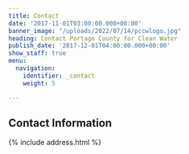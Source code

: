 ```yaml
---
title: Contact
date: '2017-11-01T03:00:00.000+00:00'
banner_image: "/uploads/2022/07/14/pccwlogo.jpg"
heading: Contact Portage County for Clean Water
publish_date: '2017-12-01T04:00:00.000+00:00'
show_staff: true
menu:
  navigation:
    identifier: _contact
    weight: 5

---
```

## Contact Information
{% include address.html %}